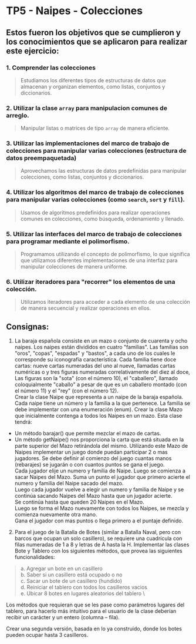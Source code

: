# TP5 - Naipes - Colecciones

## Estos fueron los objetivos que se cumplieron y los conocimientos que se aplicaron para realizar este ejercicio:

### 1. Comprender las colecciones
>  Estudiamos los diferentes tipos de estructuras de datos que almacenan y organizan elementos, como listas, conjuntos y diccionarios.

### 2. Utilizar la clase `array` para manipulacion comunes de arreglo.
> Manipular listas o matrices de tipo `array` de manera eficiente.

### 3. Utilizar las implementaciones del marco de trabajo de colecciones para manipular varias colecciones (estructura de datos preempaquetada)
> Aprovechamos las estructuras de datos predefinidas para manipular colecciones, como listas, conjuntos y diccionarios.

### 4. Utilizar los algoritmos del marco de trabajo de colecciones para manipular varias colecciones (como `search`, `sort` y `fill`).
> Usamos de algoritmos predefinidos para realizar operaciones comunes en colecciones, como búsqueda, ordenamiento y llenado.

### 5. Utilizar las interfaces del marco de trabajo de colecciones para programar mediante el polimorfismo.
> Programamos utilizando el concepto de polimorfismo, lo que significa que utilizamos diferentes implementaciones de una interfaz para manipular colecciones de manera uniforme.

### 6. Utilizar iteradores para "recorrer" los elementos de una colección.
> Utilizamos iteradores para acceder a cada elemento de una colección de manera secuencial y realizar operaciones en ellos.


[^1]: Sebastian_Maldonado

## Consignas:

1. La baraja española consiste en un mazo o conjunto de cuarenta y ocho naipes.
Los naipes están divididos en cuatro "familias". Las familias son "oros", "copas", "espadas" y
"bastos", a cada uno de los cuales le corresponde su iconografía característica. 
Cada familia tiene doce cartas: nueve cartas numeradas del uno al nueve, llamadas cartas numéricas
o y tres figuras numeradas correlativamente del diez al doce, Las figuras son la "sota" (con el
número 10), el "caballero", llamado coloquialmente "caballo" a pesar de que es un caballero
montado (con el número 11) y el "rey" (con el número 12). \
Crear la clase Naipe que representa a un naipe de la baraja española. Cada naipe tiene un número y
la familia a la que pertenece. La familia se debe implementar con una enumeración (enum).
Crear la clase Mazo que inicialmente contenga a todos los Naipes en un mazo. Esta clase tendrá: 
 - Un método barajar() que permite mezclar el mazo de cartas. 
 - Un método getNaipe() nos proporciona la carta que está situada en la parte superior del
Mazo retirándola del mismo.
Utilizando este Mazo de Naipes implementar un juego donde puedan participar 2 o mas jugadores.
Se debe definir al comienzo del juego cuantas manos (rebarajes) se jugarán o con cuantos puntos se
gana el juego. \
Cada jugador elije un numero y familia de Naipe. 
Luego se comienza a sacar Naipes del Mazo. Suma un punto el jugador que primero acierte el
numero y familia del Naipe sacado del mazo. \
Luego cada jugador vuelve a elegir un numero y familia de Naipe y se continúa sacando Naipes del
Mazo hasta que un jugador acierte. \
Se continúa hasta que queden 20 Naipes en el Mazo. \
Luego se forma el Mazo nuevamente con todos los Naipes, se mezcla y comienza nuevamente otra
mano. \
Gana el jugador con mas puntos o llega primero a el puntaje definido.

2. Para el juego de la Batalla de Botes (similar a Batalla Naval, pero con barcos que ocupan un solo
casillero), se requiere una cuadrícula con filas numeradas de 1 a 8 y letras de A hasta la H.
Implementar las clases Bote y Tablero con los siguientes métodos, que provea las siguientes
funcionalidades:
> a. Agregar un bote en un casillero \
> b. Saber si un casillero está ocupado o no \
> c. Sacar un bote de un casillero (hundido) \
> d. Reiniciar el tablero con todos los casilleros vacios \
> e. Ubicar 8 botes en lugares aleatorios del tablero \

Los métodos que requieran que se les pase como parámetros lugares del tablero, para hacerlo más
intuitivo para el usuario de la clase deberían recibir un carácter y un entero (columna – fila).

Crear una segunda versión, basada en lo ya construido, donde los botes pueden ocupar hasta 3
casilleros.